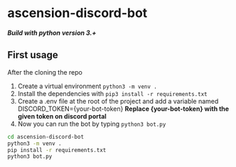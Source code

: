 # ascension-discord-bot

**_Build with python version 3.+_**

## First usage

After the cloning the repo

1. Create a virtual environment `python3 -m venv .`
2. Install the dependencies with `pip3 install -r requirements.txt`
3. Create a .env file at the root of the project and add a variable 
    named DISCORD_TOKEN={your-bot-token}
    __Replace {your-bot-token} with the given token on discord portal__
4. Now you can run the bot by typing `python3 bot.py`

```bash
cd ascension-discord-bot
python3 -m venv .
pip install -r requirements.txt
python3 bot.py
```
